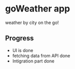 # goWeather app
weather by city on the go!

## Progress
- UI is done 
- fetching data from API done
- Intigration part  done



